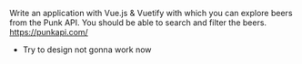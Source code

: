 Write an application with Vue.js & Vuetify with which you can explore beers from the Punk API. You should be able to search and filter the beers. https://punkapi.com/
- Try to design
not gonna work now 

